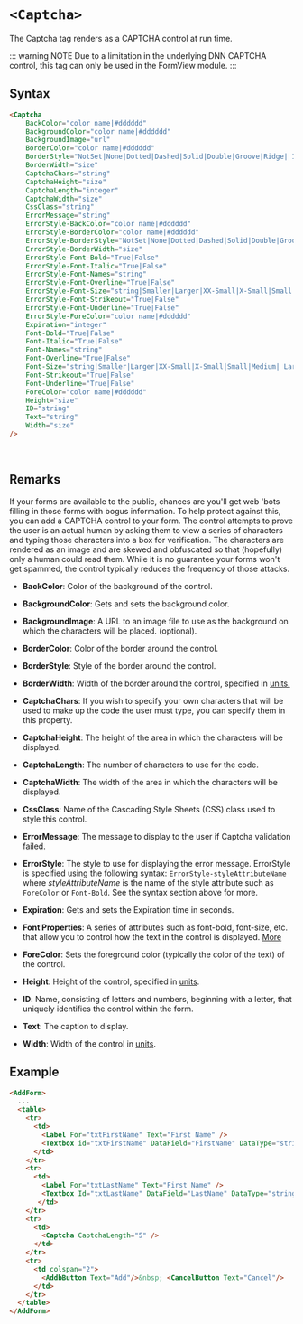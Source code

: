 # `<Captcha>`

The Captcha tag renders as a CAPTCHA control at run time.

::: warning NOTE
Due to a limitation in the underlying DNN CAPTCHA control, this tag can only be used in the FormView module.
:::

## Syntax
```html
<Captcha 
    BackColor="color name|#dddddd" 
    BackgroundColor="color name|#dddddd" 
    BackgroundImage="url" 
    BorderColor="color name|#dddddd" 
    BorderStyle="NotSet|None|Dotted|Dashed|Solid|Double|Groove|Ridge| Inset|Outset" 
    BorderWidth="size" 
    CaptchaChars="string"
    CaptchaHeight="size"
    CaptchaLength="integer"
    CaptchaWidth="size"
    CssClass="string" 
    ErrorMessage="string" 
    ErrorStyle-BackColor="color name|#dddddd"
    ErrorStyle-BorderColor="color name|#dddddd"
    ErrorStyle-BorderStyle="NotSet|None|Dotted|Dashed|Solid|Double|Groove|Ridge|Inset|OutSet"
    ErrorStyle-BorderWidth="size"
    ErrorStyle-Font-Bold="True|False"
    ErrorStyle-Font-Italic="True|False" 
    ErrorStyle-Font-Names="string" 
    ErrorStyle-Font-Overline="True|False" 
    ErrorStyle-Font-Size="string|Smaller|Larger|XX-Small|X-Small|Small|Medium| Large|X-Large|XX-Large" 
    ErrorStyle-Font-Strikeout="True|False" 
    ErrorStyle-Font-Underline="True|False" 
    ErrorStyle-ForeColor="color name|#dddddd" 
    Expiration="integer"
    Font-Bold="True|False" 
    Font-Italic="True|False" 
    Font-Names="string" 
    Font-Overline="True|False" 
    Font-Size="string|Smaller|Larger|XX-Small|X-Small|Small|Medium| Large|X-Large|XX-Large" 
    Font-Strikeout="True|False" 
    Font-Underline="True|False" 
    ForeColor="color name|#dddddd" 
    Height="size" 
    ID="string" 
    Text="string"
    Width="size"
/> 
```
 
## Remarks

If your forms are available to the public, chances are you'll get web 'bots filling in those forms with bogus information. To help protect against this, you can add a CAPTCHA control to your form. The control attempts to prove the user is an actual human by asking them to view a series of characters and typing those characters into a box for verification. The characters are rendered as an image and are skewed and obfuscated so that (hopefully) only a human could read them. While it is no guarantee your forms won't get spammed, the control typically reduces the frequency of those attacks.

*   **BackColor**: Color of the background of the control.  

*   **BackgroundColor**: Gets and sets the background color.  

*   **BackgroundImage**: A URL to an image file to use as the background on which the characters will be placed. (optional).  

*   **BorderColor**: Color of the border around the control.  

*   **BorderStyle**: Style of the border around the control.  

*   **BorderWidth**: Width of the border around the control, specified in [units.](../unit-types.md)
*   **CaptchaChars**: If you wish to specify your own characters that will be used to make up the code the user must type, you can specify them in this property.  

*   **CaptchaHeight**: The height of the area in which the characters will be displayed.  

*   **CaptchaLength**: The number of characters to use for the code.  

*   **CaptchaWidth**: The width of the area in which the characters will be displayed.  

*   **CssClass**: Name of the Cascading Style Sheets (CSS) class used to style this control.  

*   **ErrorMessage**: The message to display to the user if Captcha validation failed.  

*   **ErrorStyle**: The style to use for displaying the error message. ErrorStyle is specified using the following syntax: `ErrorStyle-styleAttributeName` where _styleAttributeName_ is the name of the style attribute such as `ForeColor` or `Font-Bold`. See the syntax section above for more.  

*   **Expiration**: Gets and sets the Expiration time in seconds.  

*   **Font Properties**: A series of attributes such as font-bold, font-size, etc. that allow you to control how the text in the control is displayed. [More](../font-properties.md)
*   **ForeColor**: Sets the foreground color (typically the color of the text) of the control.  

*   **Height**: Height of the control, specified in [units](../unit-types.md).  

*   **ID**: Name, consisting of letters and numbers, beginning with a letter, that uniquely identifies the control within the form.  

*   **Text**: The caption to display.  

*   **Width**: Width of the control in [units](../unit-types.md).  



## Example
```html {18}
<AddForm>
  ...
  <table>
    <tr>
      <td>
        <Label For="txtFirstName" Text="First Name" /> 
        <Textbox id="txtFirstName" DataField="FirstName" DataType="string" />
      </td>
    </tr>
    <tr>
      <td>
        <Label For="txtLastName" Text="First Name" /> 
        <Textbox Id="txtLastName" DataField="LastName" DataType="string" />
       </td>
    </tr>
    <tr>
      <td>
        <Captcha CaptchaLength="5" />
      </td>
    </tr>
    <tr>
      <td colspan="2">
        <AddbButton Text="Add"/>&nbsp; <CancelButton Text="Cancel"/>
      </td>
    </tr>
  </table>
</AddForm>
```

